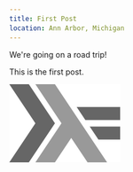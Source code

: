 ```yaml
---
title: First Post
location: Ann Arbor, Michigan
---
```


We're going on a road trip!

This is the first post.

![](/images/haskell-logo.png)

